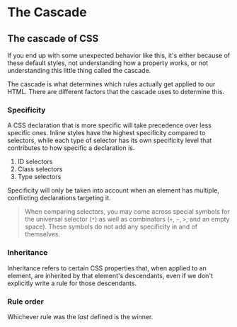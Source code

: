 # The Cascade

## The cascade of CSS

If you end up with some unexpected behavior like this, it's either because of these
default styles, not understanding how a property works, or not understanding this
little thing called the cascade.

The cascade is what determines which rules actually get applied to our HTML. There
are different factors that the cascade uses to determine this.

### Specificity

A CSS declaration that is more specific will take precedence over less specific ones.
Inline styles have the highest specificity compared to selectors, while each type
of selector has its own specificity level that contributes to how specific a declaration
is.

1. ID selectors
2. Class selectors
3. Type selectors

Specificity will only be taken into account when an element has multiple, conflicting
declarations targeting it.

> When comparing selectors, you may come across special symbols for the universal
> selector (`*`) as well as combinators (`+`, `~`, `>`, and an empty space). These
> symbols do not add any specificity in and of themselves.

### Inheritance

Inheritance refers to certain CSS properties that, when applied to an element, are
inherited by that element's descendants, even if we don't explicitly write a rule
for those descendants.

### Rule order

Whichever rule was the _last_ defined is the winner.
